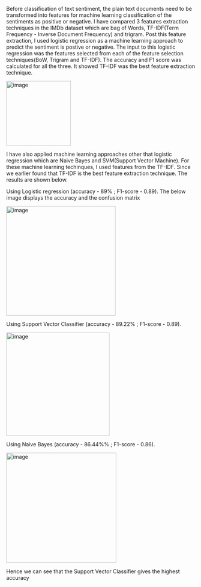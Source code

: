 Before classification of text sentiment, the plain text documents need to be transformed into features for machine learning classification of the sentiments as positive or negative. I have compared 3 features extraction techniques in the IMDb dataset which are bag of Words, TF-IDF(Term Frequency - Inverse Document Frequency) and trigram. Post this feature extraction, I used logistic regression as a machine learning approach to predict the sentiment is postive or negative. The input to this logistic regression was the features selected from each of the feature selection techniques(BoW, Trigram and TF-IDF). The accuracy and F1 score was calculated for all the three. It showed TF-IDF was the best feature extraction technique.

<img width="172" alt="image" src="https://github.com/Soham2oo4/GDSC_Shortlist_Task/assets/122992973/36f07ef1-9cb5-490f-9b88-7728982faf9a">


I have also applied machine learning approaches other that logistic regression which are Naive Bayes and SVM(Support Vector Machine). For these machine learning techinques, I used features from the TF-IDF. Since we earlier found that TF-IDF is the best feature extraction technique. The results are shown below. 

Using Logistic regression (accuracy - 89% ; F1-score - 0.89). The below image displays the accuracy and the confusion matrix

<img width="291" alt="image" src="https://github.com/Soham2oo4/GDSC_Shortlist_Task/assets/122992973/88952478-f93b-4a1c-801a-581388af7580">

Using Support Vector Classifier (accuracy - 89.22% ; F1-score - 0.89).

<img width="275" alt="image" src="https://github.com/Soham2oo4/GDSC_Shortlist_Task/assets/122992973/31ff7a2a-11fa-476a-8809-e011574237c0">

Using Naive Bayes (accuracy - 86.44%% ; F1-score - 0.86).

<img width="293" alt="image" src="https://github.com/Soham2oo4/GDSC_Shortlist_Task/assets/122992973/a4c712c8-7adb-413c-9e39-adaf80615573">

Hence we can see that the Support Vector Classifier gives the highest accuracy
